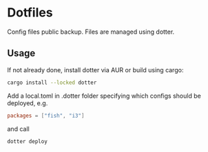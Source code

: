 # Dotfiles

Config files public backup. Files are managed using dotter.


## Usage

If not already done, install dotter via AUR or build using cargo:
```bash
cargo install --locked dotter
```

Add a local.toml in .dotter folder specifying which configs should be deployed, e.g.
```toml
packages = ["fish", "i3"]
```

and call
```bash
dotter deploy
```
